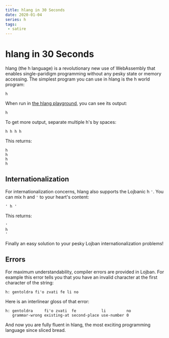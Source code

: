 ```yaml
---
title: hlang in 30 Seconds
date: 2020-01-04
series: h
tags:
 - satire
---
```


# hlang in 30 Seconds

hlang (the h language) is a revolutionary new use of WebAssembly that enables
single-paridigm programming without any pesky state or memory accessing. The
simplest program you can use in hlang is the h world program:

```
h
```

When run in [the hlang playground](https://h.christine.website/play), you can
see its output:

```
h
```

To get more output, separate multiple h's by spaces:

```
h h h h
```

This returns:

```
h
h
h
h
```

## Internationalization

For internationalization concerns, hlang also supports the Lojbanic h `'`. You can
mix h and `'` to your heart's content:

```
' h '
```

This returns:

```
'
h
'
```

Finally an easy solution to your pesky Lojban internationalization problems!

## Errors

For maximum understandability, compiler errors are provided in Lojban. For
example this error tells you that you have an invalid character at the first
character of the string:

```
h: gentoldra fi'o zvati fe li no
```

Here is an interlinear gloss of that error:

```
h: gentoldra     fi'o zvati  fe           li         no
   grammar-wrong existing-at second-place use-number 0
```

And now you are fully fluent in hlang, the most exciting programming language
since sliced bread.
